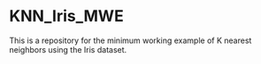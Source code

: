 # KNN_Iris_MWE
This is a repository for the minimum working example of K nearest neighbors using the Iris dataset.
